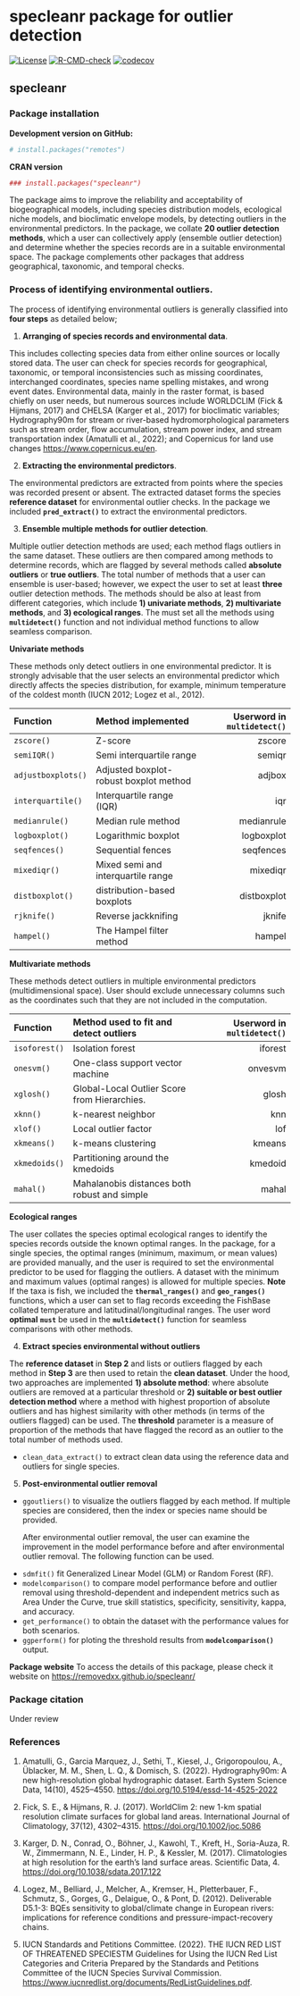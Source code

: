specleanr package for outlier detection
================

<!-- README.md is generated from README.Rmd. Please edit that file -->
<!-- badges: start -->

[![License](https://img.shields.io/badge/License-GPL%20%28%3E=%203%29-lightgrey.svg?style=flat)](http://www.gnu.org/licenses/gpl-3.0.html)
[![R-CMD-check](https://github.com/removedxx/specleanr/actions/workflows/R-CMD-check.yaml/badge.svg)](https://github.com/removedxx/specleanr/actions/workflows/R-CMD-check.yaml)
[![codecov](https://codecov.io/gh/removedxx/specleanr/graph/badge.svg?token=M9431LXVLG)](https://codecov.io/gh/removedxx/specleanr)

<!-- badges: end -->

## specleanr

### Package installation

**Development version on GitHub:**

``` r
# install.packages("remotes")
```

**CRAN version**

``` r
### install.packages("specleanr")
```

The package aims to improve the reliability and acceptability of
biogeographical models, including species distribution models,
ecological niche models, and bioclimatic envelope models, by detecting
outliers in the environmental predictors. In the package, we collate
**20 outlier detection methods**, which a user can collectively apply
(ensemble outlier detection) and determine whether the species records
are in a suitable environmental space. The package complements other
packages that address geographical, taxonomic, and temporal checks.

### Process of identifying environmental outliers.

The process of identifying environmental outliers is generally
classified into **four steps** as detailed below;

<!--(![This is the caption!](img/rmarkdown_hex.png))-->

1.  **Arranging of species records and environmental data**.

This includes collecting species data from either online sources or
locally stored data. The user can check for species records for
geographical, taxonomic, or temporal inconsistencies such as missing
coordinates, interchanged coordinates, species name spelling mistakes,
and wrong event dates. Environmental data, mainly in the raster format,
is based chiefly on user needs, but numerous sources include WORLDCLIM
(Fick & Hijmans, 2017) and CHELSA (Karger et al., 2017) for bioclimatic
variables; Hydrography90m for stream or river-based hydromorphological
parameters such as stream order, flow accumulation, stream power index,
and stream transportation index (Amatulli et al., 2022); and Copernicus
for land use changes <https://www.copernicus.eu/en>.

2.  **Extracting the environmental predictors**.

The environmental predictors are extracted from points where the species
was recorded present or absent. The extracted dataset forms the species
**reference dataset** for environmental outlier checks. In the package
we included **`pred_extract()`** to extract the environmental
predictors.

3.  **Ensemble multiple methods for outlier detection**.

Multiple outlier detection methods are used; each method flags outliers
in the same dataset. These outliers are then compared among methods to
determine records, which are flagged by several methods called
**absolute outliers** or **true outliers**. The total number of methods
that a user can ensemble is user-based; however, we expect the user to
set at least **three** outlier detection methods. The methods should be
also at least from different categories, which include **1) univariate
methods**, **2) multivariate methods**, and **3) ecological ranges**.
The must set all the methods using **`multidetect()`** function and not
individual method functions to allow seamless comparison.

**Univariate methods**

These methods only detect outliers in one environmental predictor. It is
strongly advisable that the user selects an environmental predictor
which directly affects the species distribution, for example, minimum
temperature of the coldest month (IUCN 2012; Logez et al., 2012).

| Function           | Method implemented                     | Userword in **`multidetect()`** |
|:-------------------|:---------------------------------------|--------------------------------:|
| `zscore()`         | Z-score                                |                          zscore |
| `semiIQR()`        | Semi interquartile range               |                          semiqr |
| `adjustboxplots()` | Adjusted boxplot-robust boxplot method |                          adjbox |
| `interquartile()`  | Interquartile range (IQR)              |                             iqr |
| `medianrule()`     | Median rule method                     |                      medianrule |
| `logboxplot()`     | Logarithmic boxplot                    |                      logboxplot |
| `seqfences()`      | Sequential fences                      |                       seqfences |
| `mixediqr()`       | Mixed semi and interquartile range     |                        mixediqr |
| `distboxplot()`    | distribution-based boxplots            |                     distboxplot |
| `rjknife()`        | Reverse jackknifing                    |                          jknife |
| `hampel()`         | The Hampel filter method               |                          hampel |

**Multivariate methods**

These methods detect outliers in multiple environmental predictors
(multidimensional space). User should exclude unnecessary columns such
as the coordinates such that they are not included in the computation.

| Function      | Method used to fit and detect outliers       | Userword in **`multidetect()`** |
|:--------------|:---------------------------------------------|--------------------------------:|
| `isoforest()` | Isolation forest                             |                         iforest |
| `onesvm()`    | One-class support vector machine             |                         onvesvm |
| `xglosh()`    | Global-Local Outlier Score from Hierarchies. |                           glosh |
| `xknn()`      | k-nearest neighbor                           |                             knn |
| `xlof()`      | Local outlier factor                         |                             lof |
| `xkmeans()`   | k-means clustering                           |                          kmeans |
| `xkmedoids()` | Partitioning around the kmedoids             |                         kmedoid |
| `mahal()`     | Mahalanobis distances both robust and simple |                           mahal |

**Ecological ranges**

The user collates the species optimal ecological ranges to identify the
species records outside the known optimal ranges. In the package, for a
single species, the optimal ranges (minimum, maximum, or mean values)
are provided manually, and the user is required to set the environmental
predictor to be used for flagging the outliers. A dataset with the
minimum and maximum values (optimal ranges) is allowed for multiple
species. **Note** If the taxa is fish, we included the
**`thermal_ranges()`** and **`geo_ranges()`** functions, which a user
can set to flag records exceeding the FishBase collated temperature and
latitudinal/longitudinal ranges. The user word **optimal** **`must`** be
used in the **`multidetect()`** function for seamless comparisons with
other methods.

4.  **Extract species environmental without outliers**

The **reference dataset** in **Step 2** and lists or outliers flagged by
each method in **Step 3** are then used to retain the **clean dataset**.
Under the hood, two approaches are implemented **1) absolute method**:
where absolute outliers are removed at a particular threshold or **2)
suitable or best outlier detection method** where a method with highest
proportion of absolute outliers and has highest similarity with other
methods (in terms of the outliers flagged) can be used. The
**threshold** parameter is a measure of proportion of the methods that
have flagged the record as an outlier to the total number of methods
used.

- `clean_data_extract()` to extract clean data using the reference data
  and outliers for single species.

5.  **Post-environmental outlier removal**

- `ggoutliers()` to visualize the outliers flagged by each method. If
  multiple species are considered, then the index or species name should
  be provided.
  <p>
  After environmental outlier removal, the user can examine the
  improvement in the model performance before and after environmental
  outlier removal. The following function can be used.
  </p>
- `sdmfit()` fit Generalized Linear Model (GLM) or Random Forest (RF).
- `modelcomparison()` to compare model performance before and outlier
  removal using threshold-dependent and independent metrics such as Area
  Under the Curve, true skill statistics, specificity, sensitivity,
  kappa, and accuracy.
- `get_performance()` to obtain the dataset with the performance values
  for both scenarios.
- `ggperform()` for ploting the threshold results from
  **`modelcomparison()`** output.

**Package website** To access the details of this package, please check
it website on <https://removedxx.github.io/specleanr/>

### Package citation

Under review

### References

1.  Amatulli, G., Garcia Marquez, J., Sethi, T., Kiesel, J.,
    Grigoropoulou, A., Üblacker, M. M., Shen, L. Q., & Domisch, S.
    (2022). Hydrography90m: A new high-resolution global hydrographic
    dataset. Earth System Science Data, 14(10), 4525–4550.
    <https://doi.org/10.5194/essd-14-4525-2022>

2.  Fick, S. E., & Hijmans, R. J. (2017). WorldClim 2: new 1-km spatial
    resolution climate surfaces for global land areas. International
    Journal of Climatology, 37(12), 4302–4315.
    <https://doi.org/10.1002/joc.5086>

3.  Karger, D. N., Conrad, O., Böhner, J., Kawohl, T., Kreft, H.,
    Soria-Auza, R. W., Zimmermann, N. E., Linder, H. P., & Kessler, M.
    (2017). Climatologies at high resolution for the earth’s land
    surface areas. Scientific Data, 4.
    <https://doi.org/10.1038/sdata.2017.122>

4.  Logez, M., Belliard, J., Melcher, A., Kremser, H., Pletterbauer, F.,
    Schmutz, S., Gorges, G., Delaigue, O., & Pont, D. (2012).
    Deliverable D5.1-3: BQEs sensitivity to global/climate change in
    European rivers: implications for reference conditions and
    pressure-impact-recovery chains.

5.  IUCN Standards and Petitions Committee. (2022). THE IUCN RED LIST OF
    THREATENED SPECIESTM Guidelines for Using the IUCN Red List
    Categories and Criteria Prepared by the Standards and Petitions
    Committee of the IUCN Species Survival Commission.
    <https://www.iucnredlist.org/documents/RedListGuidelines.pdf>.

